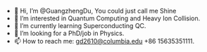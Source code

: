 - 👋 Hi, I’m @GuangzhengDu, You could just call me Shine
- 👀 I’m interested in Quantum Computing and Heavy Ion Collision.
- 🌱 I’m currently learning Superconducting QC.
- 💞️ I’m looking for a PhD/job in Physics.
- 📫 How to reach me: gd2610@columbia.edu +86 15635351111.

<!---
GuangzhengDu/GuangzhengDu is a ✨ special ✨ repository because its `README.md` (this file) appears on your GitHub profile.
You can click the Preview link to take a look at your changes.
--->
